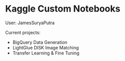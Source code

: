 # Kaggle Custom Notebooks

User:
JamesSuryaPutra

Current projects:
- BigQuery Data Generation
- LightGlue DISK Image Matching
- Transfer Learning & Fine Tuning
